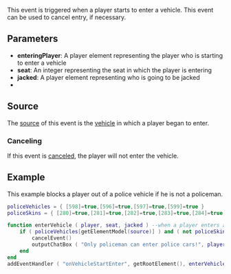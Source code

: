 This event is triggered when a player starts to enter a vehicle. This event can be used to cancel entry, if necessary.

Parameters
----------

-   **enteringPlayer**: A player element representing the player who is starting to enter a vehicle
-   **seat**: An integer representing the seat in which the player is entering
-   **jacked**: A player element representing who is going to be jacked
-   

Source
------

The [source](/docs/event_system#event_source.md "wikilink") of this event is the [vehicle](/docs/vehicle.md "wikilink") in which a player began to enter.

### Canceling

If this event is [canceled](/docs/event_system_#canceling.md "wikilink"), the player will not enter the vehicle.

Example
-------

This example blocks a player out of a police vehicle if he is not a policeman.

``` lua
policeVehicles = { [598]=true,[596]=true,[597]=true,[599]=true }
policeSkins = { [280]=true,[281]=true,[282]=true,[283]=true,[284]=true,[285]=true,[286]=true }

function enterVehicle ( player, seat, jacked ) --when a player enters a vehicle
    if ( policeVehicles[getElementModel(source)] ) and ( not policeSkins[getElementModel(player)] ) then --if the vehicle is one of 4 police cars, and the skin is not a police skin
        cancelEvent()
        outputChatBox ( "Only policeman can enter police cars!", player ) --and tell the player why
    end
end
addEventHandler ( "onVehicleStartEnter", getRootElement(), enterVehicle ) --add an event handler for onVehicleStartEnter
```
